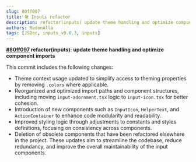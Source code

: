```yaml
---
slug: 80ff097
title: 🛠️ Inputs refactor
description: refactor(inputs) update theme handling and optimize component imports
authors: RedonAlla
tags: [JSDoc, inputs_v0.0.3, inputs]
---
```


**[#80ff097](https://github.com/RedonAlla/flexnative/commit/80ff097) refactor(inputs): update theme handling and optimize component imports**

This commit includes the following changes:
- Theme context usage updated to simplify access to theming properties by removing `.colors` where applicable.
- Reorganized and optimized import paths and component structures, including moving `input-adornment.tsx` logic to `input-icon.tsx` for better cohesion.
- Introduction of new components such as `InputIcon`, `HelperText`, and `ActionContainer` to enhance code modularity and readability.
- Improved styling logic through adjustments to constants and styles definitions, focusing on consistency across components.
- Deletion of obsolete components that have been refactored elsewhere in the project.
These updates aim to streamline the codebase, reduce redundancy, and improve the overall maintainability of the input components.
